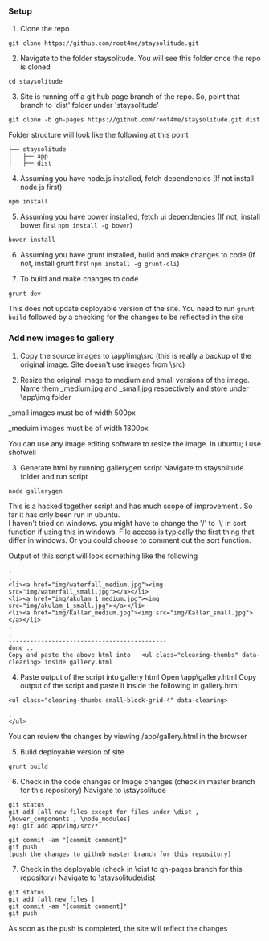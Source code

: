 ### Setup

1. Clone the repo
```
git clone https://github.com/root4me/staysolitude.git
```    
2. Navigate to the folder staysolitude. You will see this folder once the repo is cloned
```
cd staysolitude
```
3.  Site is running off a git hub page branch of the repo. So, point that branch to 'dist' folder under 'staysolitude'
```
git clone -b gh-pages https://github.com/root4me/staysolitude.git dist
```

  Folder structure will look like the following at this point
```
├── staysolitude
│   ├── app
│   ├── dist
```

4. Assuming you have node.js installed, fetch dependencies (If not install node js first)
```
npm install
```

5. Assuming you have bower installed, fetch ui dependencies (If not, install bower first `npm install -g bower`)
```
bower install
```
6. Assuming you have grunt installed, build and make changes to code (If not, install grunt first `npm install -g grunt-cli`)

7. To build and make changes to code
```
grunt dev
```
  This does not update deployable version of the site. You need to run `grunt build` followed by a checking for the changes to be reflected in the site

### Add new images to gallery
1. Copy the source images to \app\img\src (this is really a backup of the original image. Site doesn't use images from \src)  

2. Resize the original image to medium and small versions of the image. Name them  _medium.jpg and _small.jpg respectively and store under \app\img folder  

  _small images must be of width 500px  

  _meduim images must be of width 1800px  

  You can use any image editing software to resize the image. In ubuntu; I use shotwell

3. Generate html by running gallerygen script
  Navigate to staysolitude folder and run script
```
node gallerygen
```
This is a hacked together script and has much scope of improvement . So far it has only been run in ubuntu.  
I haven't tried on windows. you might have to change the '/' to '\\' in sort function if using this in windows. File access is typically the first thing that differ in windows. Or you could choose to comment out the sort function.

  Output of this script will look something like the following  

  ```
  .
  .
  <li><a href="img/waterfall_medium.jpg"><img src="img/waterfall_small.jpg"></a></li>
  <li><a href="img/akulam_1_medium.jpg"><img src="img/akulam_1_small.jpg"></a></li>
  <li><a href="img/Kallar_medium.jpg"><img src="img/Kallar_small.jpg"></a></li>
  .
  .
  --------------------------------------------
  done ..
  Copy and paste the above html into   <ul class="clearing-thumbs" data-clearing> inside gallery.html
  ```

4. Paste output of the script into gallery html
  Open \app\gallery.html
  Copy output of the script and paste it inside the following in gallery.html
  ```
  <ul class="clearing-thumbs small-block-grid-4" data-clearing>
  .
  .
  </ul>
  ```

  You can review the changes by viewing /app/gallery.html in the browser

5. Build deployable version of site
```
grunt build
```

6. Check in the code changes or Image changes (check in master branch for this repository)
  Navigate to \staysolitude  
  ```
  git status
  git add [all new files except for files under \dist , \bower_components , \node_modules]
  eg: git add app/img/src/*

  git commit -am "[commit comment]"
  git push
  (push the changes to github master branch for this repository)
  ```
7. Check in the deployable (check in \dist to gh-pages branch for this repository)
  Navigate to \staysolitude\dist

  ```
  git status
  git add [all new files ]
  git commit -am "[commit comment]"
  git push
  ```
  As soon as the push is completed, the site will reflect the changes
  
